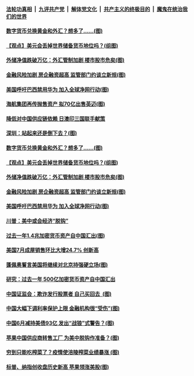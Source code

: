 

####  [法轮功真相](../../../../basic/blob/master/README.md?t=08241231) &nbsp;|&nbsp; [九评共产党](../../../../9ping.md/blob/master/README.md?t=08241231) &nbsp;|&nbsp; [解体党文化](../../../../jtdwh.md/blob/master/README.md?t=08241231)  &nbsp;|&nbsp; [共产主义的终极目的](../../../../gczydzjmd.md/blob/master/README.md?t=08241231) &nbsp;|&nbsp; [魔鬼在统治我们的世界](../../../../mgztzwmdsj.md/blob/master/README.md?t=08241231) 

#### [数字货币兑换黄金和外汇？想多了……(图)](../pages/p5/943954.md?t=08241231) 

#### [【观点】美元会丢掉世界储备货币地位吗？(组图)](../pages/p5/943945.md?t=08241231) 

#### [外储净值跌破万亿：外汇管制加剧 楼市股市危矣(图)](../pages/p5/943666.md?t=08241231) 

#### [金融风险加剧 房企融资超高 监管部门约谈立新规(图)](../pages/p5/943933.md?t=08241231) 

#### [美国呼吁巴西禁用华为 加入全球净网行动(图)](../pages/p5/943930.md?t=08241231) 


#### [海航集团再传抛售资产 拟70亿出售英迈(图)](../pages/p5/943989.md?t=08241231) 

#### [降低对中国供应链依赖 日澳印三国联手献策](../pages/p5/943981.md?t=08241231) 

#### [深圳：站起来还是倒下去？(图)](../pages/p5/943951.md?t=08241231) 

#### [数字货币兑换黄金和外汇？想多了……(图)](../pages/p5/943954.md?t=08241231) 

#### [【观点】美元会丢掉世界储备货币地位吗？(组图)](../pages/p5/943945.md?t=08241231) 

#### [外储净值跌破万亿：外汇管制加剧 楼市股市危矣(图)](../pages/p5/943666.md?t=08241231) 

#### [金融风险加剧 房企融资超高 监管部门约谈立新规(图)](../pages/p5/943933.md?t=08241231) 

#### [美国呼吁巴西禁用华为 加入全球净网行动(图)](../pages/p5/943930.md?t=08241231) 

#### [川普：美中或会经济“脱钩”](../pages/p5/943926.md?t=08241231) 

#### [过去一年1.4兆加密货币资产自中国汇出(图)](../pages/p5/943881.md?t=08241231) 

#### [美国7月成屋销售环比大增24.7% 创新高](../pages/p5/943897.md?t=08241231) 

#### [蓬佩奥誓言美国将继续对北京持强硬立场(图)](../pages/p5/943894.md?t=08241231) 

#### [研究：过去一年 500亿加密货币资产自中国汇出](../pages/p5/943893.md?t=08241231) 


#### [中国证监会：欺诈发行股票者 自己买回去 &nbsp;(图)](../pages/p5/943874.md?t=08241231) 

#### [中国大幅下调利率保护上限 金融机构很“受伤”(图)](../pages/p5/943855.md?t=08241231) 

#### [中国6月减持美债93亿 发出“战狼”式警告？(图)](../pages/p5/943842.md?t=08241231) 

#### [苹果中国供应商转售工厂 为美中脱钩作准备？(图)](../pages/p5/943839.md?t=08241231) 

#### [穷到只能吃榨菜了？疫情使涪陵榨菜业绩暴涨&nbsp;(图)](../pages/p5/943769.md?t=08241231) 

#### [标普、纳指创收盘历史新高 苹果领涨美股(图)](../pages/p5/943791.md?t=08241231) 

